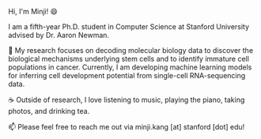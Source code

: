 Hi, I'm Minji! 😄 

I am a fifth-year Ph.D. student in Computer Science at Stanford University advised by Dr. Aaron Newman. 

🧬 My research focuses on decoding molecular biology data to discover the biological mechanisms underlying stem cells and to identify immature cell populations in cancer. Currently, I am developing machine learning models for inferring cell development potential from single-cell RNA-sequencing data. 

☕️ Outside of research, I love listening to music, playing the piano, taking photos, and drinking tea.

📫 Please feel free to reach me out via minji.kang [at] stanford [dot] edu!

<!--
**pptnz/pptnz** is a ✨ _special_ ✨ repository because its `README.md` (this file) appears on your GitHub profile.

Here are some ideas to get you started:

- 🔭 I’m currently working on ...
- 🌱 I’m currently learning ...
- 👯 I’m looking to collaborate on ...
- 🤔 I’m looking for help with ...
- 💬 Ask me about ...
- 📫 How to reach me: ...
- 😄 Pronouns: ...
- ⚡ Fun fact: ...
-->
